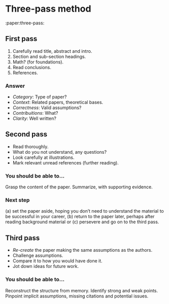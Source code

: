 # Three-pass method
:paper:three-pass:

## First pass

1. Carefully read title, abstract and intro.
2. Section and sub-section headings.
3. Math? (for foundations).
4. Read conclusions.
5. References.

### Answer

- *Category*: Type of paper?
- *Context*: Related papers, theoretical bases.
- *Correctness*: Valid assumptions?
- *Contribuitions*: What?
- *Clarity*: Well written?

## Second pass

- Read thoroughly.
- What do you not understand, any questions?
- Look carefully at illustrations.
- Mark relevant unread references (further reading).

### You should be able to...

Grasp the content of the paper.
Summarize, with supporting evidence.

### Next step

(a) set the paper aside, hoping you don’t need to understand the material to be
    successful in your career,
(b) return to the paper later, perhaps after reading background material or
(c) persevere and go on to the third pass.

## Third pass

- *Re-create* the paper making the same assumptions as the authors.
- Challenge assumptions.
- Compare it to how you would have done it.
- Jot down ideas for future work.

### You should be able to...

Reconstruct the structure from memory.
Identify strong and weak points.
Pinpoint implicit assumptions, missing citations and potential issues.
